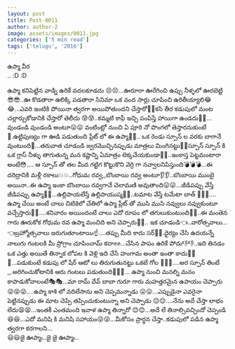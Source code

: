 ```yaml
---
layout: post
title: Post-0011
author: author-2
image: assets/images/0011.jpg
categories: ['5 min read']
tags: ['telugu', '2016']
---
```

ఉప్మా వీర  <br>
 .. :D :D  <br>
   <br>
 ఉప్మా కనిపెట్టిన వాడ్ని ఉరికే వదలకూడదు 😣😣...ఊరూరా ఊరేగించి ఉప్పు నీళ్ళలో ఊరబెట్టి😎😎..ఊ కొడతారా ఉలిక్కి పడతారా సినిమా ఒక వంద సార్లు చూపించి ఉరితీయ్యాలి😂😂...ఎవరి ఇంటికి పోయినా త్వరగా అయిపోతుందని చేస్తారో🐒🐒కసి తీర కడుపులో మంట చల్లార్చుకోడానికి చేస్తారో తెలీదు 😰😰..కమ్మటి కాఫీ ఇచ్చి పంపిస్తే హాయిగా ఉండదు🐺🐺... వుండండి వుండండి అంటూ😛😛 వంటింట్లో నుంచి ఏ పూరి నో పొంగలో తెస్తారనుకుంటే🙆.ఉట్టిపుణ్యం గా ఊడి పడుతుంది ప్లేట్ లో ఈ ఉప్మా🙇🙇.. ఒక రెండు స్పూన్ ల వరకు బాగానే వుంటుంది👸...తరువాత చూడండి జ్వరమొచ్చినప్పుడు మాత్రలు మింగినట్టు🙅🙅స్పూన్ స్పూన్ కి ఒక గ్లాస్ నీళ్ళు తాగుతున్న మన కష్టాన్ని ఏమాత్రం లెక్కచేయకుండా👶👶..ఇంకాస్త పెట్టమంటారా అంటే😳.... ఆ స్పూన్ తో తల మీద గట్టిగ కొట్టుకొని వెర్రి గా నవ్వాలనిపిస్తుంది💣💣💣...ఈ దరిద్రానికి మళ్లీ రకాలు💥💥..గోధుమ రవ్వ,,బొంబాయి రవ్వ అంటూ👂👂..బొంబాయి ముంబై అయినా..ఈ ఉప్మా ఇంకా బొంబాయి రవ్వగానే చెలామణి అవుతాంది😛😛...జీడిపప్పు వేస్తే జీడిపప్పు ఉప్మా🐇🐇...ఉల్లిపాయలేస్తే ఉల్లిపాయుప్మ🐓🐓..టమాట వేస్తే టమేటా బాత్ 🍅🍅🍅.... ఉప్మా చేయి అంటే చాలు చిటికెలో చేతిలో ఉప్మా ప్లేట్ తో ముసి ముసి నవ్వులు నవ్వుకుంటూ వచ్చేస్తారు🎅🎅....శనివారం అయిందంటే చాలు ఎదో రూపం లో తగులుకుంటుంది🙇🙇..ఈ మంతెన గారు ఊరుకోక గోధుమ రవ ఉప్మా మంచిది అని చెప్పారు💪💪.. ఇక చూడండి👈..వారోత్సవాలు...👈బ్రహ్మోత్సవాలు జరుగుతూంటాయి☝....తప్పు మీది కాదు సర్👐👐.ధైర్యం చేసి ఉదయన్నే నాలుగు గంటలకి మీ ప్రోగ్రాం చూపించామ్ కదా✊✊...చేసిన పాపం ఉరికే పోదు👎👎..ఇది తినడం ఒక ఎత్తు అయితే తిన్నాక లోపల కి వెళ్లి ఇది చేసే హంగామ అంతా ఇంతా కాదు🏃🏃🏃...పడుకుంటే కడుపు లో షేర్ ఆటో లు తిరుగుతునట్టు ఒకటే గోల 🚆🚆🚆....అర స్పూన్ తింటే ,,.అరిగించుకోటానికి ఆరు గంటలు పడుతుంది🎠🎠🎠... ఉప్మా నుంచి మనల్ని మనం కాపాడుకోవాలంటే🎭🎭...మా రామ్ దేవ్ బాబా గురూ గారు మహత్తరమైన ఉపాయం చెప్పారు😜😝😜... ఉప్మా కాశి లో వదిలేసాను అని చెప్పమన్నాడు 😛😛...ఎప్పుడైనా ఎవరైనా పెట్టినప్పుడు ఈ మాట చెప్పి తప్పించుకుంటున్నా అని చెప్పాడు 😌😌....నేను అదే చేస్తా లాభం లేదు😫😫...ఇంతకీ ఎంతమంది ఇవాళ ఉప్మా తిన్నారో 😊😊...అదే లే తినాల్సివచ్చిందో చెప్పండి😆😆...ఎదో మనిషి కి మనిషి సహాయం😜😜...మీకోసం ప్రార్థన చేస్తా..కడుపులో పడిన ఉప్మా త్వరగా కరగాలని...  <br>
 😃😃జై ఊప్మాఁ..జై జై ఊప్మాఁ..